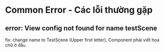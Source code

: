 # Common Error - Các lỗi thường gặp

## error: View config not found for name testScene
fix:
change name to TestScene (Upper first letter), Component phải viết hoa chữ ở đầu.